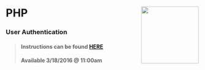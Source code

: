 # PHP <img align="right" src="https://github.com/Learning-Fuze/prototypes_C9/blob/assets/assets/images/logos/LF_LOGO.png?raw=true" width="150">
### User Authentication

>#### Instructions can be found <a href="http://learning-fuze.github.io/prototypes_C9/#/PHP-User-Auth" target="_blank">HERE</a>
>#### Available 3/18/2016 @ 11:00am